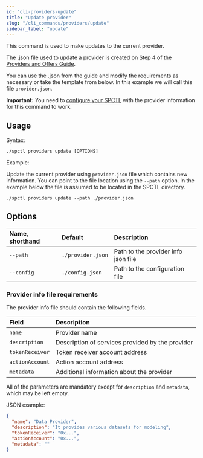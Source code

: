 ```yaml
---
id: "cli-providers-update"
title: "Update provider"
slug: "/cli_commands/providers/update"
sidebar_label: "update"
---
```


This command is used to make updates to the current provider.

The .json file used to update a provider is created on Step 4 of the [Providers and Offers Guide](/developers/cli_guides/providers_offers#create-provider-and-offer).

You can use the .json from the guide and modify the requirements as necessary or take the template from below. In this example we will call this file `provider.json`.

**Important:** You need to [configure your SPCTL](/developers/cli_guides/configuring#for-providers) with the provider information for this command to work.

## Usage

Syntax:
```
./spctl providers update [OPTIONS]
```

Example: 

Update the current provider using `provider.json` file which contains new information. You can point to the file location using the `--path` option. In the example below the file is assumed to be located in the SPCTL directory.

```
./spctl providers update --path ./provider.json
```

## Options

| **Name, shorthand** | **Default**           | **Description**                     |
|:--------------------|:----------------------|:------------------------------------|
| `--path`            | `./provider.json` | Path to the provider info json file |
| `--config`          | `./config.json`       | Path to the configuration file      |

### Provider info file requirements

The provider info file should contain the following fields.

| **Field**       | **Description**                                  | 
|:----------------|:-------------------------------------------------|
| `name`          | Provider name                                    | 
| `description`   | Description of services provided by the provider | 
| `tokenReceiver` | Token receiver account address                   |
| `actionAccount` | Action account address                           | 
| `metadata`      | Additional information about the provider        | 

All of the parameters are mandatory except for `description` and `metadata`, which may be left empty.

JSON example:
```json title="provider.json"
{
  "name": "Data Provider",
  "description": "It provides various datasets for modeling",
  "tokenReceiver": "0x...",
  "actionAccount": "0x...",
  "metadata": ""
}
```